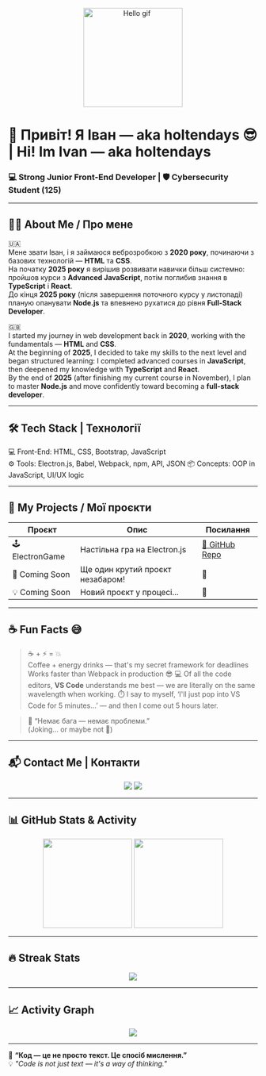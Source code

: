 <!-- 👋 Fun animated greeting -->
<p align="center">
  <img src="https://media.giphy.com/media/26tn33aiTi1jkl6H6/giphy.gif" width="200" alt="Hello gif">
</p>

# 👋 Привіт! Я Іван — aka **holtendays** 😎  | Hi! Im Ivan — aka **holtendays**
### 💻 Strong Junior Front-End Developer | 🛡️ Cybersecurity Student (125)

---

## 🧑‍💻 About Me / Про мене

🇺🇦  
Мене звати Іван, і я займаюся веброзробкою з **2020 року**, починаючи з базових технологій — **HTML** та **CSS**.  
На початку **2025 року** я вирішив розвивати навички більш системно: пройшов курси з **Advanced JavaScript**, потім поглибив знання в **TypeScript** і **React**.  
До кінця **2025 року** (після завершення поточного курсу у листопаді) планую опанувати **Node.js** та впевнено рухатися до рівня **Full-Stack Developer**.

🇬🇧  
I started my journey in web development back in **2020**, working with the fundamentals — **HTML** and **CSS**.  
At the beginning of **2025**, I decided to take my skills to the next level and began structured learning: I completed advanced courses in **JavaScript**, then deepened my knowledge with **TypeScript** and **React**.  
By the end of **2025** (after finishing my current course in November), I plan to master **Node.js** and move confidently toward becoming a **full-stack developer**.

---

## 🛠️ Tech Stack | Технології

💻 Front-End: HTML, CSS, Bootstrap, JavaScript  
⚙️ Tools: Electron.js, Babel, Webpack, npm, API, JSON
📦 Concepts: OOP in JavaScript, UI/UX logic  

---

## 📂 My Projects / Мої проєкти

| Проєкт | Опис | Посилання |
|--------|------|-----------|
| 🕹️ ElectronGame | Настільна гра на Electron.js | [🔗 GitHub Repo](https://github.com/Ivaneskere/ElectronGame) |
| 🚀 Coming Soon | Ще один крутий проєкт незабаром! | 🔧 |
| 💡 Coming Soon | Новий проєкт у процесі... | 🔧 |

---

## ☕ Fun Facts 😅

> ☕️ + ⚡️ = 💥  
> Coffee + energy drinks — that's my secret framework for deadlines
> Works faster than Webpack in production 😎
> 💻 Of all the code editors, **VS Code** understands me best — we are literally on the same wavelength when working.
> ⏱️ I say to myself, ‘I'll just pop into VS Code for 5 minutes...’ — and then I come out 5 hours later.

> 🐛 “Немає бага — немає проблеми.”  
> (Joking… or maybe not 🤔)

---

## 📬 Contact Me | Контакти

<p align="center">
  <a href="https://t.me/holtendays"><img src="https://img.shields.io/badge/Telegram-@holtendays-blue?logo=telegram&style=for-the-badge" /></a>
  <a href="mailto:ivan2006lysenko@gmail.com"><img src="https://img.shields.io/badge/Email-ivan2006lysenko%40gmail.com-red?logo=gmail&style=for-the-badge" /></a>
</p>

---

## 📊 GitHub Stats & Activity

<p align="center">
  <img src="https://github-readme-stats.vercel.app/api?username=Ivaneskere&show_icons=true&theme=tokyonight" height="180"/>
  <img src="https://github-readme-stats.vercel.app/api/top-langs/?username=Ivaneskere&layout=compact&theme=tokyonight" height="180"/>
</p>

---

## 🔥 Streak Stats

<p align="center">
  <img src="https://streak-stats.demolab.com?user=Ivaneskere&theme=tokyonight&hide_border=false" />
</p>

---

## 📈 Activity Graph

<p align="center">
  <img src="https://github-readme-activity-graph.vercel.app/graph?username=Ivaneskere&theme=tokyo-night" />
</p>

---

🚀 **“Код — це не просто текст. Це спосіб мислення.”**  
💡 *"Code is not just text — it's a way of thinking."*
